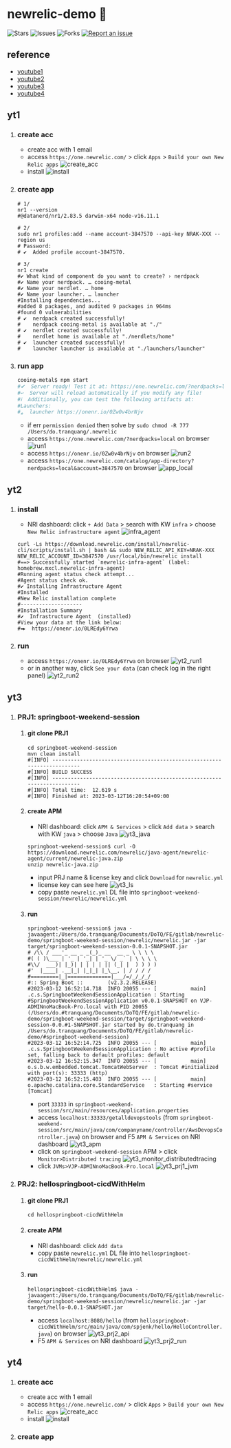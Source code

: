 # newrelic-demo 🐳

![Stars](https://img.shields.io/github/stars/tquangdo/newrelic-demo?color=f05340)
![Issues](https://img.shields.io/github/issues/tquangdo/newrelic-demo?color=f05340)
![Forks](https://img.shields.io/github/forks/tquangdo/newrelic-demo?color=f05340)
[![Report an issue](https://img.shields.io/badge/Support-Issues-green)](https://github.com/tquangdo/newrelic-demo/issues/new)

## reference
- [youtube1](https://www.youtube.com/watch?v=QX7wMf6wTSU)
- [youtube2](https://www.youtube.com/watch?v=xDJMZyToIag)
- [youtube3](https://www.youtube.com/watch?v=rVVvWHT_By4)
- [youtube4](https://www.youtube.com/watch?v=xDJMZyToIag)

## yt1
1. ### create acc
    - create acc with 1 email
    - access `https://one.newrelic.com/` > click `Apps` > `Build your own New Relic apps`
    ![create_acc](screenshots/create_acc.png)
    - install
    ![install](screenshots/install.png)
1. ### create app
    ```shell
    # 1/
    nr1 --version
    #@datanerd/nr1/2.83.5 darwin-x64 node-v16.11.1

    # 2/
    sudo nr1 profiles:add --name account-3847570 --api-key NRAK-XXX --region us
    # Password:
    # ✔  Added profile account-3847570.

    # 3/
    nr1 create                                                                                         
    #✔ What kind of component do you want to create? › nerdpack
    #✔ Name your nerdpack. … cooing-metal
    #✔ Name your nerdlet. … home
    #✔ Name your launcher. … launcher
    #Installing dependencies...
    #added 8 packages, and audited 9 packages in 964ms
    #found 0 vulnerabilities
    # ✔  nerdpack created successfully!
    #    nerdpack cooing-metal is available at "./"
    # ✔  nerdlet created successfully!
    #    nerdlet home is available at "./nerdlets/home"
    # ✔  launcher created successfully!
    #    launcher launcher is available at "./launchers/launcher"
    ```
1. ### run app
    ```bash
    cooing-metal$ npm start
    #✔  Server ready! Test it at: https://one.newrelic.com/?nerdpacks=local
    #↩  Server will reload automatically if you modify any file!
    #ℹ  Additionally, you can test the following artifacts at:
    #Launchers:
    #⁎  launcher https://onenr.io/0Zw0v4brNjv
    ```
    - if err `permission denied` then solve by `sudo chmod -R 777 /Users/do.tranquang/.newrelic`
    - access `https://one.newrelic.com/?nerdpacks=local` on browser
    ![run1](screenshots/run1.png)
    - access `https://onenr.io/0Zw0v4brNjv` on browser
    ![run2](screenshots/run2.png)
    - access `https://one.newrelic.com/catalog/app-directory?nerdpacks=local&account=3847570` on browser
    ![app_local](screenshots/app_local.png)

## yt2
1. ### install
    - NRl dashboard: click `+ Add Data` > search with KW `infra` > choose `New Relic infrastructure agent`
    ![infra_agent](screenshots/infra_agent.png)
    ```shell
    curl -Ls https://download.newrelic.com/install/newrelic-cli/scripts/install.sh | bash && sudo NEW_RELIC_API_KEY=NRAK-XXX NEW_RELIC_ACCOUNT_ID=3847570 /usr/local/bin/newrelic install
    #==> Successfully started `newrelic-infra-agent` (label: homebrew.mxcl.newrelic-infra-agent)
    #Running agent status check attempt...
    #Agent status check ok.
    #✔ Installing Infrastructure Agent
    #Installed 
    #New Relic installation complete 
    #--------------------
    #Installation Summary
    #✔  Infrastructure Agent  (installed)  
    #View your data at the link below:
    #⮕  https://onenr.io/0LREdy6Yrwa
    ```
1. ### run
    - access `https://onenr.io/0LREdy6Yrwa` on browser
    ![yt2_run1](screenshots/yt2_run1.png)
    - or in another way, click `See your data` (can check log in the right panel)
    ![yt2_run2](screenshots/yt2_run2.png)

## yt3
1. ### PRJ1: springboot-weekend-session
    1. #### git clone PRJ1
        ```shell
        cd springboot-weekend-session
        mvn clean install
        #[INFO] ------------------------------------------------------------------------
        #[INFO] BUILD SUCCESS
        #[INFO] ------------------------------------------------------------------------
        #[INFO] Total time:  12.619 s
        #[INFO] Finished at: 2023-03-12T16:20:54+09:00
        ```
    1. #### create APM
        - NRl dashboard: click `APM & Services` > click `Add data` > search with KW `java` > choose `Java`
        ![yt3_java](screenshots/yt3_java.png)
        ```shell
        springboot-weekend-session$ curl -O https://download.newrelic.com/newrelic/java-agent/newrelic-agent/current/newrelic-java.zip
        unzip newrelic-java.zip
        ```
        - input PRJ name & license key and click `Download` for `newrelic.yml`
        - license key can see here
        ![yt3_ls](screenshots/yt3_ls.png)
        - copy paste `newrelic.yml` DL file into `springboot-weekend-session/newrelic/newrelic.yml`
    1. #### run
        ```shell
        springboot-weekend-session$ java -javaagent:/Users/do.tranquang/Documents/DoTQ/FE/gitlab/newrelic-demo/springboot-weekend-session/newrelic/newrelic.jar -jar target/springboot-weekend-session-0.0.1-SNAPSHOT.jar
        # /\\ / ___'_ __ _ _(_)_ __  __ _ \ \ \ \
        #( ( )\___ | '_ | '_| | '_ \/ _` | \ \ \ \
        #\\/  ___)| |_)| | | | | || (_| |  ) ) ) )
        #'  |____| .__|_| |_|_| |_\__, | / / / /
        #=========|_|==============|___/=/_/_/_/
        #:: Spring Boot ::        (v2.3.2.RELEASE)
        #2023-03-12 16:52:14.718  INFO 20055 --- [           main] .c.s.SpringbootWeekendSessionApplication : Starting #SpringbootWeekendSessionApplication v0.0.1-SNAPSHOT on VJP-ADMINnoMacBook-Pro.local with PID 20055 (/Users/do.#tranquang/Documents/DoTQ/FE/gitlab/newrelic-demo/springboot-weekend-session/target/springboot-weekend-session-0.0.#1-SNAPSHOT.jar started by do.tranquang in /Users/do.tranquang/Documents/DoTQ/FE/gitlab/newrelic-demo/#springboot-weekend-session)
        #2023-03-12 16:52:14.725  INFO 20055 --- [           main] .c.s.SpringbootWeekendSessionApplication : No active #profile set, falling back to default profiles: default
        #2023-03-12 16:52:15.347  INFO 20055 --- [           main] o.s.b.w.embedded.tomcat.TomcatWebServer  : Tomcat #initialized with port(s): 33333 (http)
        #2023-03-12 16:52:15.403  INFO 20055 --- [           main] o.apache.catalina.core.StandardService   : Starting #service [Tomcat]
        ```
        - port `33333` in `springboot-weekend-session/src/main/resources/application.properties`
        - access `localhost:33333/getalldevopstools` (from `springboot-weekend-session/src/main/java/com/companyname/controller/AwsDevopsController.java`) on browser and F5 `APM & Services` on NRl dashboard
        ![yt3_apm](screenshots/yt3_apm.png)
        - click on `springboot-weekend-session` APM > click `Monitor>Distributed tracing`
        ![yt3_monitor_distributedtracing](screenshots/yt3_monitor_distributedtracing.png)
        - click `JVMs>VJP-ADMINnoMacBook-Pro.local`
        ![yt3_prj1_jvm](screenshots/yt3_prj1_jvm.png)
1. ### PRJ2: hellospringboot-cicdWithHelm
    1. #### git clone PRJ1
        ```shell
        cd hellospringboot-cicdWithHelm
        ```
    1. #### create APM
        - NRl dashboard: click `Add data`
        - copy paste `newrelic.yml` DL file into `hellospringboot-cicdWithHelm/newrelic/newrelic.yml`
    1. #### run
        ```shell
        hellospringboot-cicdWithHelm$ java -javaagent:/Users/do.tranquang/Documents/DoTQ/FE/gitlab/newrelic-demo/springboot-weekend-session/newrelic/newrelic.jar -jar target/hello-0.0.1-SNAPSHOT.jar
        ```
        - access `localhost:8080/hello` (from `hellospringboot-cicdWithHelm/src/main/java/com/spjenk/hello/HelloController.java`) on browser
        ![yt3_prj2_api](screenshots/yt3_prj2_api.png)
        - F5 `APM & Services` on NRl dashboard
        ![yt3_prj2_run](screenshots/yt3_prj2_run.png)

## yt4
1. ### create acc
    - create acc with 1 email
    - access `https://one.newrelic.com/` > click `Apps` > `Build your own New Relic apps`
    ![create_acc](screenshots/create_acc.png)
    - install
    ![install](screenshots/install.png)
1. ### create app